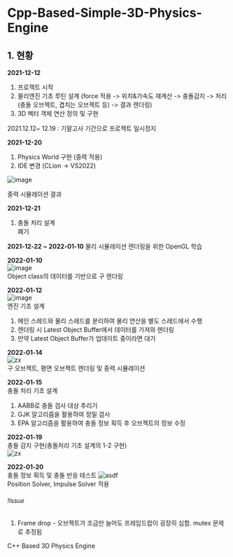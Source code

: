 # Cpp-Based-Simple-3D-Physics-Engine

## 1. 현황
**2021-12-12** 
1) 프로젝트 시작
2) 물리엔진 기초 루틴 설계 (force 적용 -> 위치&가속도 재계산 -> 충돌감지 -> 처리(충돌 오브젝트, 겹치는 오브젝트 등) -> 결과 렌더링)
3) 3D 벡터 객체 연산 정의 및 구현

2021.12.12~ 12.19 : 기말고사 기간으로 프로젝트 일시정지

**2021-12-20**
1) Physics World 구현 (중력 적용)
2) IDE 변경 (CLion -> VS2022)

![image](https://user-images.githubusercontent.com/46223506/146803365-e6c72aa2-a3ef-41e3-b035-a20a40540614.png)

중력 시뮬레이션 결과

**2021-12-21**
1) 충돌 처리 설계   
폐기
   
**2021-12-22 ~ 2022-01-10**
물리 시뮬레이션 렌더링을 위한 OpenGL 학습

**2022-01-10**   
![image](https://user-images.githubusercontent.com/46223506/148786982-a306a8da-907e-45b1-8579-57095c0ed812.png)   
Object class의 데이터를 기반으로 구 렌더링

**2022-01-12**   
![image](https://user-images.githubusercontent.com/46223506/149158898-c2fc7524-8633-44b7-9c66-761d5a346f59.png)   
엔진 기초 설계   
1. 메인 스레드와 물리 스레드를 분리하여 물리 연산을 별도 스레드에서 수행   
2. 렌더링 시 Latest Object Buffer에서 데이터를 가져와 렌더링
3. 만약 Latest Object Buffer가 업데이트 중이라면 대기

**2022-01-14**   
![zx](https://user-images.githubusercontent.com/46223506/149777949-838147f0-79d1-4ea5-b2aa-3aea06e384be.gif)   
구 오브젝트, 평면 오브젝트 렌더링 및 중력 시뮬레이션   

**2022-01-15**  
충돌 처리 기초 설계   
1. AABB로 충돌 검사 대상 추리기
2. GJK 알고리즘을 활용하여 정밀 검사
3. EPA 알고리즘을 활용하여 충돌 정보 획득 후 오브젝트의 정보 수정   

**2022-01-19**   
충돌 감지 구현(충돌처리 기초 설계의 1-2 구현)   
![zx](https://user-images.githubusercontent.com/46223506/150134210-315397b0-b4d0-40ff-b7b5-f164e03eae64.gif)   

**2022-01-20**   
충돌 정보 획득 및 충돌 반응 테스트
![asdf](https://user-images.githubusercontent.com/46223506/150349538-e53f851d-0c5b-4d78-8f77-445da79dfcd5.gif)   
Position Solver, Impulse Solver 적용   

###### !Issue
1. Frame drop - 오브젝트가 조금만 늘어도 프레임드랍이 굉장히 심함. mutex 문제로 추정됨   

C++ Based 3D Physics Engine
